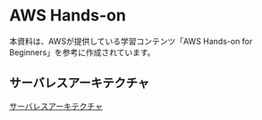 # AWS Hands-on

本資料は、AWSが提供している学習コンテンツ「AWS Hands-on for Beginners」を参考に作成されています。

## サーバレスアーキテクチャ

[サーバレスアーキテクチャ](./01_serverless-architecture/README.md)

